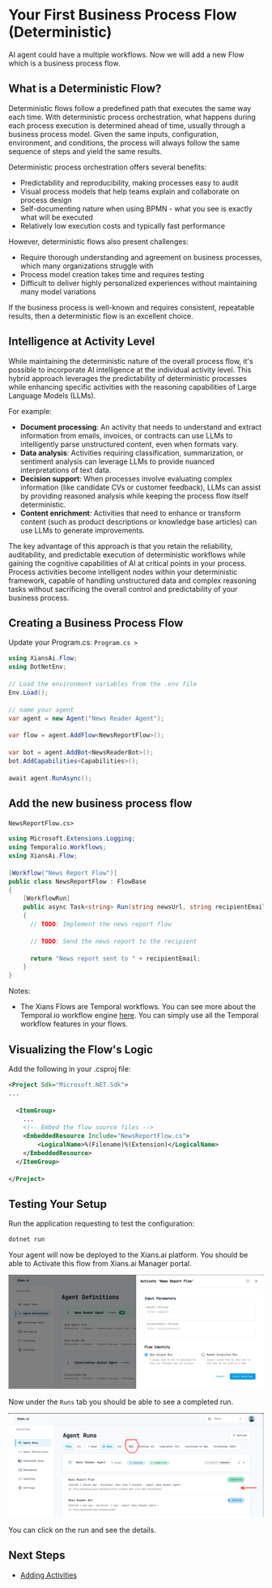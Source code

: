 # Your First Business Process Flow (Deterministic)

AI agent could have a multiple workflows. Now we will add a new Flow which is a business process flow.

## What is a Deterministic Flow?

Deterministic flows follow a predefined path that executes the same way each time. With deterministic process orchestration, what happens during each process execution is determined ahead of time, usually through a business process model. Given the same inputs, configuration, environment, and conditions, the process will always follow the same sequence of steps and yield the same results.

Deterministic process orchestration offers several benefits:

- Predictability and reproducibility, making processes easy to audit
- Visual process models that help teams explain and collaborate on process design
- Self-documenting nature when using BPMN - what you see is exactly what will be executed
- Relatively low execution costs and typically fast performance

However, deterministic flows also present challenges:

- Require thorough understanding and agreement on business processes, which many organizations struggle with
- Process model creation takes time and requires testing
- Difficult to deliver highly personalized experiences without maintaining many model variations

If the business process is well-known and requires consistent, repeatable results, then a deterministic flow is an excellent choice.

## Intelligence at Activity Level

While maintaining the deterministic nature of the overall process flow, it's possible to incorporate AI intelligence at the individual activity level. This hybrid approach leverages the predictability of deterministic processes while enhancing specific activities with the reasoning capabilities of Large Language Models (LLMs).

For example:

- **Document processing**: An activity that needs to understand and extract information from emails, invoices, or contracts can use LLMs to intelligently parse unstructured content, even when formats vary.
- **Data analysis**: Activities requiring classification, summarization, or sentiment analysis can leverage LLMs to provide nuanced interpretations of text data.
- **Decision support**: When processes involve evaluating complex information (like candidate CVs or customer feedback), LLMs can assist by providing reasoned analysis while keeping the process flow itself deterministic.
- **Content enrichment**: Activities that need to enhance or transform content (such as product descriptions or knowledge base articles) can use LLMs to generate improvements.

The key advantage of this approach is that you retain the reliability, auditability, and predictable execution of deterministic workflows while gaining the cognitive capabilities of AI at critical points in your process. Process activities become intelligent nodes within your deterministic framework, capable of handling unstructured data and complex reasoning tasks without sacrificing the overall control and predictability of your business process.

## Creating a Business Process Flow

Update your Program.cs:
`Program.cs >`

```csharp
using XiansAi.Flow;
using DotNetEnv;

// Load the environment variables from the .env file
Env.Load();

// name your agent
var agent = new Agent("News Reader Agent");

var flow = agent.AddFlow<NewsReportFlow>();

var bot = agent.AddBot<NewsReaderBot>();
bot.AddCapabilities<Capabilities>();

await agent.RunAsync();
```

## Add the new business process flow

`NewsReportFlow.cs>`

```csharp
using Microsoft.Extensions.Logging;
using Temporalio.Workflows;
using XiansAi.Flow;

[Workflow("News Report Flow")]
public class NewsReportFlow : FlowBase
{
    [WorkflowRun]
    public async Task<string> Run(string newsUrl, string recipientEmail)
    {
      // TODO: Implement the news report flow

      // TODO: Send the news report to the recipient

      return "News report sent to " + recipientEmail;
    }
}

```

Notes:

- The Xians Flows are Temporal workflows. You can see more about the Temporal.io workflow engine [here](https://docs.temporal.io). You can simply use all the Temporal workflow features in your flows.

## Visualizing the Flow's Logic

Add the following in your .csproj file:

```xml
<Project Sdk="Microsoft.NET.Sdk">
...

  <ItemGroup>
    ...
    <!-- Embed the flow source files -->
    <EmbeddedResource Include="NewsReportFlow.cs">
        <LogicalName>%(Filename)%(Extension)</LogicalName>
    </EmbeddedResource>
  </ItemGroup>

</Project>

```

## Testing Your Setup

Run the application requesting to test the configuration:

```bash
dotnet run
```

Your agent will now be deployed to the Xians.ai platform. You should be able to Activate this flow from Xians.ai Manager portal.

![Activate](./img/4-activate.png)

Now under the `Runs` tab you should be able to see a completed run.

![Run](./img/4-observe.png)

You can click on the run and see the details.

## Next Steps

- [Adding Activities](5-adding-activities.md)
